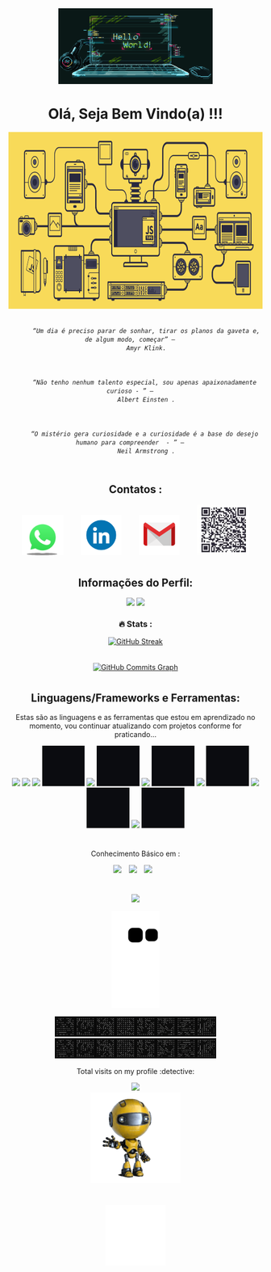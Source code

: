 
<div align="center">
      <img height ="150" src="https://github.com/LeandroDukievicz/LeandroDukievicz/blob/main/gifs/hello.gif"/>
</div>
    
<div align = "center">
    <h1>Olá, Seja Bem Vindo(a) !!!
</div>

<div align="center">
      <img height ="350" src="https://github.com/LeandroDukievicz/LeandroDukievicz/blob/main/gifs/js.gif"/>


<p align="center">
  <code>
     <i> “Um dia é preciso parar de sonhar, tirar os planos da gaveta e, de algum modo, começar” –  </i> 
    <i align="left">  Amyr Klink.</i>
         </code>
      <br><br>
        
   <code>     
    <i> “Não tenho nenhum talento especial, sou apenas apaixonadamente curioso - ” –  </i> 
    <i align="left">  Albert Einsten .</i>
          </code>
      <br><br>
      <code>     
    <i> “O mistério gera curiosidade e a curiosidade é a base do desejo humano para compreender  - ” –  </i> 
    <i align="left">  Neil Armstrong .</i>
          </code>
 
</p>



#

<div align = "center">
    <h2 align="center">Contatos : </h2>
        <a href="https://wa.me/5544991293234?text=Ol%C3%A1%2C+tudo+bem+%3F" target="_blank"><img height="80em"src="https://github.com/LeandroDukievicz/LeandroDukievicz/blob/main/gifs/contact.gif"></a>&ensp;&ensp;&ensp;&ensp;&ensp;<a href="https://www.linkedin.com/in/leandrodukievicz/" target="_blank"><img height="80" src="https://github.com/LeandroDukievicz/LeandroDukievicz/blob/main/gifs/in.gif" target="_blank"></a>&ensp;&ensp;&ensp;&ensp;&ensp;<a href="mailto:leandrodukievicz1718@gmail.com" target="_blank"><img height="80"src="https://github.com/LeandroDukievicz/LeandroDukievicz/blob/main/gifs/mail.gif" target="_blank"></a>&ensp;&ensp;&ensp;&ensp;&ensp;<img height = "100em"src="https://github.com/LeandroDukievicz/LeandroDukievicz/blob/main/gifs/qrcode.jpg"/>
        
        
        
        
   
</div>
        

 #
 
<section align="center">
  <h2 align="center"> Informações do Perfil:</h2>
  <img height = "209em" src="https://github-readme-stats.vercel.app/api?username=LeandroDukievicz&show_icons=true&theme=tokyonight"/>
  <img height = "209em" src="https://github-readme-stats.vercel.app/api/top-langs/?username=LeandroDukievicz&layout=demo)]https://github.com/radical/github-readme-stats"/><br>
</section>

### :fire:  Stats :

[![GitHub Streak](https://github-readme-streak-stats.herokuapp.com?user=LeandroDukievicz&theme=tokyonight&locale=pt-br&date_format=j%20M%5B%20Y%5D)](https://git.io/streak-stats)<br><br><br><a href="http://www.github.com/LeandroDukievicz"><img src="https://activity-graph.herokuapp.com/graph?username=LeandroDukievicz&bg_color=000000&color=ffffff&line=0891b2&point=ffffff&area_color=000000&area=true&hide_border=true&custom_title=GitHub%20Commits%20Graph" alt="GitHub Commits Graph" /></a>
 
#

<section align="center">
   <h2>Linguagens/Frameworks e Ferramentas:</h2>
   <p>Estas são as linguagens e as ferramentas que estou em aprendizado no momento, vou continuar atualizando com projetos conforme for praticando...</p>
   <img height ="80" src="https://cdn.jsdelivr.net/gh/devicons/devicon/icons/html5/html5-original.svg" />    
   <img height ="80" src="https://cdn.jsdelivr.net/gh/devicons/devicon/icons/css3/css3-original.svg" />
   <img height = "80" src=  "https://cdn.jsdelivr.net/gh/devicons/devicon/icons/php/php-original.svg" /> 
   <img height = "80" src= " https://github.com/LeandroDukievicz/LeandroDukievicz/blob/main/Sem%20t%C3%ADtulo.jpg" />
   <img height ="80"src="https://cdn.jsdelivr.net/gh/devicons/devicon/icons/bootstrap/bootstrap-original.svg" />
   <img height = "80" src= " https://github.com/LeandroDukievicz/LeandroDukievicz/blob/main/Sem%20t%C3%ADtulo.jpg" />
   <img  height ="80" src="https://cdn.jsdelivr.net/gh/devicons/devicon/icons/javascript/javascript-original.svg" />
   <img height = "80" src= " https://github.com/LeandroDukievicz/LeandroDukievicz/blob/main/Sem%20t%C3%ADtulo.jpg" />
   <img height = "80"src="https://cdn.jsdelivr.net/gh/devicons/devicon/icons/nodejs/nodejs-original.svg" />
   <img height = "80" src= " https://github.com/LeandroDukievicz/LeandroDukievicz/blob/main/Sem%20t%C3%ADtulo.jpg" />
   <img height = "80" src="https://cdn.jsdelivr.net/gh/devicons/devicon/icons/react/react-original.svg" />
   <img height = "80" src= " https://github.com/LeandroDukievicz/LeandroDukievicz/blob/main/Sem%20t%C3%ADtulo.jpg" />
   <img height = "80" src="https://cdn.jsdelivr.net/gh/devicons/devicon/icons/git/git-original.svg" />
   <img height = "80" src= " https://github.com/LeandroDukievicz/LeandroDukievicz/blob/main/Sem%20t%C3%ADtulo.jpg" />
</section>
  
#

<section align="center">
  <p>Conhecimento Básico em : </p>
  <img height = "80" src="https://cdn.jsdelivr.net/gh/devicons/devicon/icons/c/c-original.svg" /> &ensp;
  <img height = "80" src="https://cdn.jsdelivr.net/gh/devicons/devicon/icons/figma/figma-original.svg" /> &ensp;
  <img  height = "80"src="https://cdn.jsdelivr.net/gh/devicons/devicon/icons/mysql/mysql-original.svg" /> &ensp;
</section>

#




 <div align="center">
 
 
  
 





</div>


















  
![](https://i.imgur.com/waxVImv.png)
<p align="center">
  <img src="https://github.com/LeandroDukievicz/LeandroDukievicz/raw/output/github-contribution-grid-snake.svg" alt="snake animation">
</p>
 
 <div align="center">
    <img height= "40em" src="https://github.com/LeandroDukievicz/LeandroDukievicz/blob/main/gifs/circuitfx_directions.gif"/>
    <img height= "40em" src="https://github.com/LeandroDukievicz/LeandroDukievicz/blob/main/gifs/circuitfx_directions.gif"/>
 </div>
 


 <div align="center">
    <p> Total visits on my profile :detective:</p>
    <img src="https://profile-counter.glitch.me/LeandroDukievicz/count.svg"/>
 </div>
 
 <div align="center">
    <img height= "180em" src="https://github.com/LeandroDukievicz/LeandroDukievicz/blob/main/gifs/giphy.gif"/>
 </div>
 
 #
 
 
 <div align="center">
     <a  href="https://github.com/LeandroDukievicz" target="_blank"><img  height="120" src="https://github.com/LeandroDukievicz/LeandroDukievicz/blob/main/gifs/SETA-CIMA.gif" target="_blank">
</div>     

 
 
 








  









